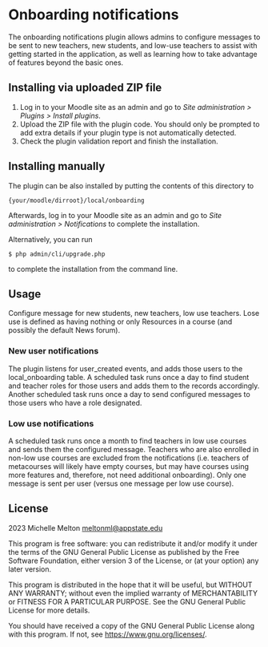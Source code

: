 # Onboarding notifications #

The onboarding notifications plugin allows admins to configure messages to be sent to new teachers, 
new students, and low-use teachers to assist with getting started in the application, as well as 
learning how to take advantage of features beyond the basic ones.

## Installing via uploaded ZIP file ##

1. Log in to your Moodle site as an admin and go to _Site administration >
   Plugins > Install plugins_.
2. Upload the ZIP file with the plugin code. You should only be prompted to add
   extra details if your plugin type is not automatically detected.
3. Check the plugin validation report and finish the installation.

## Installing manually ##

The plugin can be also installed by putting the contents of this directory to

    {your/moodle/dirroot}/local/onboarding

Afterwards, log in to your Moodle site as an admin and go to _Site administration >
Notifications_ to complete the installation.

Alternatively, you can run

    $ php admin/cli/upgrade.php

to complete the installation from the command line.

## Usage ##
Configure message for new students, new teachers, low use teachers. Lose use is defined
as having nothing or only Resources in a course (and possibly the default News forum).

### New user notifications ###
The plugin listens for user_created events, and adds those users to the local_onboarding
table. A scheduled task runs once a day to find student and teacher roles for those users
and adds them to the records accordingly. Another scheduled task runs once a day to send
configured messages to those users who have a role designated.

### Low use notifications ###
A scheduled task runs once a month to find teachers in low use courses and sends them
the configured message. Teachers who are also enrolled in non-low use courses are excluded
from the notifications (i.e. teachers of metacourses will likely have empty courses,
but may have courses using more features and, therefore, not need additional onboarding).
Only one message is sent per user (versus one message per low use course).

## License ##

2023 Michelle Melton <meltonml@appstate.edu>

This program is free software: you can redistribute it and/or modify it under
the terms of the GNU General Public License as published by the Free Software
Foundation, either version 3 of the License, or (at your option) any later
version.

This program is distributed in the hope that it will be useful, but WITHOUT ANY
WARRANTY; without even the implied warranty of MERCHANTABILITY or FITNESS FOR A
PARTICULAR PURPOSE.  See the GNU General Public License for more details.

You should have received a copy of the GNU General Public License along with
this program.  If not, see <https://www.gnu.org/licenses/>.
